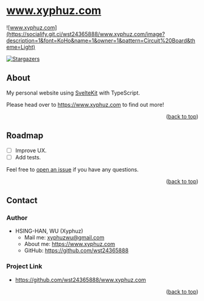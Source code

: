 # www.xyphuz.com

![www.xyphuz.com](https://socialify.git.ci/wst24365888/www.xyphuz.com/image?description=1&font=KoHo&name=1&owner=1&pattern=Circuit%20Board&theme=Light)

[![Stargazers][stars-shield]][stars-url]

## About

My personal website using [SvelteKit](https://kit.svelte.dev/) with TypeScript.

Please head over to <https://www.xyphuz.com> to find out more!

<p align="right">(<a href="#top">back to top</a>)</p>

## Roadmap

- [ ] Improve UX.
- [ ] Add tests.

Feel free to [open an issue](https://github.com/wst24365888/www.xyphuz.com/issues) if you have any questions.

<p align="right">(<a href="#top">back to top</a>)</p>

[stars-shield]: https://img.shields.io/github/stars/wst24365888/www.xyphuz.com.svg?style=for-the-badge
[stars-url]: https://github.com/wst24365888/www.xyphuz.com/stargazers

## Contact

### Author

- HSING-HAN, WU (Xyphuz)
  - Mail me: xyphuzwu@gmail.com
  - About me: <https://www.xyphuz.com>
  - GitHub: <https://github.com/wst24365888>

### Project Link

- <https://github.com/wst24365888/www.xyphuz.com>

<p align="right">(<a href="#top">back to top</a>)</p>
